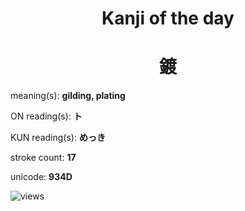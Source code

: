 <h1 align="center">Kanji of the day</h1>
<h1 align="center">鍍</h1>
<p align="left">meaning(s): <b>gilding, plating</b></p>
<p align="left">ON reading(s): <b>ト</b></p>
<p align="left">KUN reading(s): <b>めっき</b></p>
<p align="left">stroke count: <b>17</b></p>
<p align="left">unicode: <b>934D</b></p>
<p align="left"><img src="https://komarev.com/ghpvc/?username=tristanwagner-kanjioftheday&label=Views&color=0e75b6&style=flat" alt="views"/></p>
